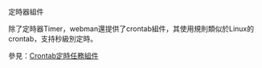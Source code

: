 定時器組件

除了定時器Timer，webman還提供了crontab組件，其使用規則類似於Linux的crontab，支持秒級別定時。

參見：[Crontab定時任務組件](../components/crontab.md)
